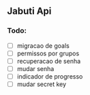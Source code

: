## Jabuti Api

### Todo:
- [ ] migracao de goals
- [ ] permissos por grupos
- [ ] recuperacao de senha
- [ ] mudar senha
- [ ] indicador de progresso
- [ ] mudar secret key